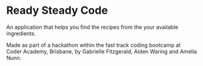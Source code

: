 # Ready Steady Code

An application that helps you find the recipes from the your available ingredients.

Made as part of a hackathon within the fast track coding bootcamp at Coder Academy, Brisbane, by Gabrielle Fitzgerald, Aiden Waring and Amelia Nunn.


